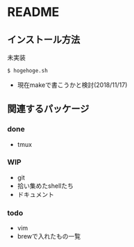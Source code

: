 # README

## インストール方法

未実装

```bash
$ hogehoge.sh
```

- 現在makeで書こうかと検討(2018/11/17)

## 関連するパッケージ

### done

- tmux

### WIP

- git
- 拾い集めたshellたち
- ドキュメント  

### todo

- vim
- brewで入れたもの一覧
